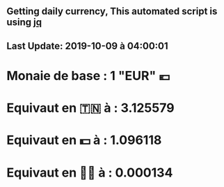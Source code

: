 ## Getting daily currency, This automated script is using [jq](https://stedolan.github.io/jq/)
## Last Update:  2019-10-09 à 04:00:01
 # Monaie de base : 1 "EUR" 💶 
 # Equivaut en 🇹🇳 à :  3.125579 
 # Equivaut en 💵 à : 1.096118
 # Equivaut en 🐱‍💻 à :  0.000134
